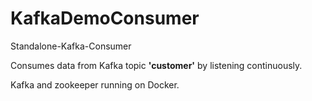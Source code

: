 # KafkaDemoConsumer
Standalone-Kafka-Consumer

Consumes data from Kafka topic <B>'customer'</B> by listening continuously.

Kafka and zookeeper running on Docker.


